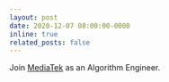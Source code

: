 ```yaml
---
layout: post
date: 2020-12-07 08:00:00-0000
inline: true
related_posts: false
---
```


Join [MediaTek](https://www.mediatek.com) as an Algorithm Engineer.
